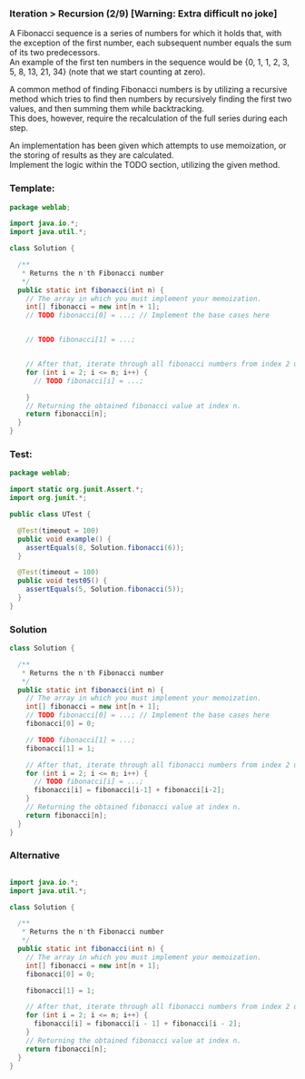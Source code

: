 ### Iteration > Recursion (2/9)  [Warning: Extra difficult no joke]
A Fibonacci sequence is a series of numbers for which it holds that, with the exception of the first number, each subsequent number equals the sum of its two predecessors.  
An example of the first ten numbers in the sequence would be {0, 1, 1, 2, 3, 5, 8, 13, 21, 34} (note that we start counting at zero).

A common method of finding Fibonacci numbers is by utilizing a recursive method which tries to find then numbers by recursively finding the first two values, and then summing them while backtracking.  
This does, however, require the recalculation of the full series during each step.

An implementation has been given which attempts to use memoization, or the storing of results as they are calculated.  
Implement the logic within the TODO section, utilizing the given method.

### Template:
```java
package weblab;

import java.io.*;
import java.util.*;

class Solution {

  /**
   * Returns the n'th Fibonacci number
   */
  public static int fibonacci(int n) {
    // The array in which you must implement your memoization.
    int[] fibonacci = new int[n + 1];
    // TODO fibonacci[0] = ...; // Implement the base cases here


    // TODO fibonacci[1] = ...;


    // After that, iterate through all fibonacci numbers from index 2 up to n.
    for (int i = 2; i <= n; i++) {
      // TODO fibonacci[i] = ...;

    }
    // Returning the obtained fibonacci value at index n.
    return fibonacci[n];
  }
}
```

### Test:
```java
package weblab;

import static org.junit.Assert.*;
import org.junit.*;

public class UTest {

  @Test(timeout = 100)
  public void example() {
    assertEquals(8, Solution.fibonacci(6));
  }

  @Test(timeout = 100)
  public void test05() {
    assertEquals(5, Solution.fibonacci(5));
  }
}

```

### Solution
```java
class Solution {

  /**
   * Returns the n'th Fibonacci number
   */
  public static int fibonacci(int n) {
    // The array in which you must implement your memoization.
    int[] fibonacci = new int[n + 1];
    // TODO fibonacci[0] = ...; // Implement the base cases here
    fibonacci[0] = 0;

    // TODO fibonacci[1] = ...;
    fibonacci[1] = 1;

    // After that, iterate through all fibonacci numbers from index 2 up to n.
    for (int i = 2; i <= n; i++) {
      // TODO fibonacci[i] = ...;
      fibonacci[i] = fibonacci[i-1] + fibonacci[i-2];
    }
    // Returning the obtained fibonacci value at index n.
    return fibonacci[n];
  }
}
```

### Alternative
```java

import java.io.*;
import java.util.*;

class Solution {

  /**
   * Returns the n'th Fibonacci number
   */
  public static int fibonacci(int n) {
    // The array in which you must implement your memoization.
    int[] fibonacci = new int[n + 1];
    fibonacci[0] = 0;

    fibonacci[1] = 1;

    // After that, iterate through all fibonacci numbers from index 2 up to n.
    for (int i = 2; i <= n; i++) {
      fibonacci[i] = fibonacci[i - 1] + fibonacci[i - 2];
    }
    // Returning the obtained fibonacci value at index n.
    return fibonacci[n];
  }
}
```
